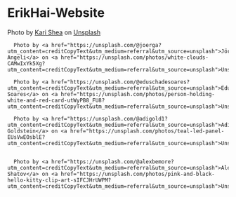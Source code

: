 # ErikHai-Website

Photo by <a href="https://unsplash.com/@karishea?utm_content=creditCopyText&utm_medium=referral&utm_source=unsplash">Kari Shea</a> on <a href="https://unsplash.com/photos/macbook-pro-on-top-of-brown-table-1SAnrIxw5OY?utm_content=creditCopyText&utm_medium=referral&utm_source=unsplash">Unsplash</a>
      
      Photo by <a href="https://unsplash.com/@joerga?utm_content=creditCopyText&utm_medium=referral&utm_source=unsplash">Jörg Angeli</a> on <a href="https://unsplash.com/photos/white-clouds-CAMwIxYk5Xg?utm_content=creditCopyText&utm_medium=referral&utm_source=unsplash">Unsplash</a>
      
      Photo by <a href="https://unsplash.com/@eduschadesoares?utm_content=creditCopyText&utm_medium=referral&utm_source=unsplash">Eduardo Soares</a> on <a href="https://unsplash.com/photos/person-holding-white-and-red-card-utWyPB8_FU8?utm_content=creditCopyText&utm_medium=referral&utm_source=unsplash">Unsplash</a>
      
      Photo by <a href="https://unsplash.com/@adigold1?utm_content=creditCopyText&utm_medium=referral&utm_source=unsplash">Adi Goldstein</a> on <a href="https://unsplash.com/photos/teal-led-panel-EUsVwEOsblE?utm_content=creditCopyText&utm_medium=referral&utm_source=unsplash">Unsplash</a>
      

      Photo by <a href="https://unsplash.com/@alexbemore?utm_content=creditCopyText&utm_medium=referral&utm_source=unsplash">Alexander Shatov</a> on <a href="https://unsplash.com/photos/pink-and-black-hello-kitty-clip-art-sIFCJHrUWPM?utm_content=creditCopyText&utm_medium=referral&utm_source=unsplash">Unsplash</a>
      